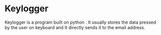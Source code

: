 # Keylogger
Keylogger is a program built on python .
It usually stores the data pressed by the user on keyboard
and It directly sends it to the email address. 
